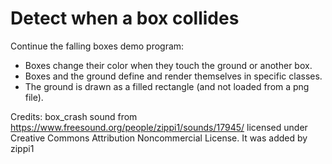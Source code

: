 # Detect when a box collides

Continue the falling boxes demo program:

- Boxes change their color when they touch the ground or another box.
- Boxes and the ground define and render themselves in specific classes.
- The ground is drawn as a filled rectangle (and not loaded from a png file).


Credits:
box_crash sound from https://www.freesound.org/people/zippi1/sounds/17945/
licensed under Creative Commons Attribution Noncommercial License.
It was added by zippi1
